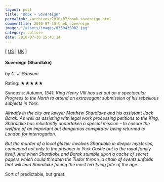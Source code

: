 ```yaml
---
layout: post
title: "Book - Sovereign"
permalink: /archives/2010/07/book_sovereign.html
commentfile: 2010-07-30-book_sovereign
image: "/assets/images/0330436082.jpg"
category: culture
date: 2010-07-30 15:43:14
---
```


\[ [US](http://www.amazon.com/o/asin/0330436082) | [UK](http://www.amazon.co.uk/o/asin/0330436082) \]

#### Sovereign (Shardlake)

<em>by C. J. Sansom</em>

Rating: ★★★★★

<div class="book_synopsis" markdown="1">
Synopsis: <em>Autumn, 1541. King Henry VIII has set out on a spectacular Progress to the North to attend an extravagant submission of his rebellious subjects in York.

Already in the city are lawyer Matthew Shardlake and his assistant Jack Barak. As well as assisting with legal work processing petitions to the King, Shardlake has reluctantly undertaken a special mission – to ensure the welfare of an important but dangerous conspirator being returned to London for interrogation.

But the murder of a local glazier involves Shardlake in deeper mysteries, connected not only to the prisoner in York Castle but to the royal family itself. And when Shardlake and Barak stumble upon a cache of secret papers which could threaten the Tudor throne, a chain of events unfolds that will lead Shardlake facing the most terrifying fate of the age ... </em>

</div>

Sort of predictable, but great.
